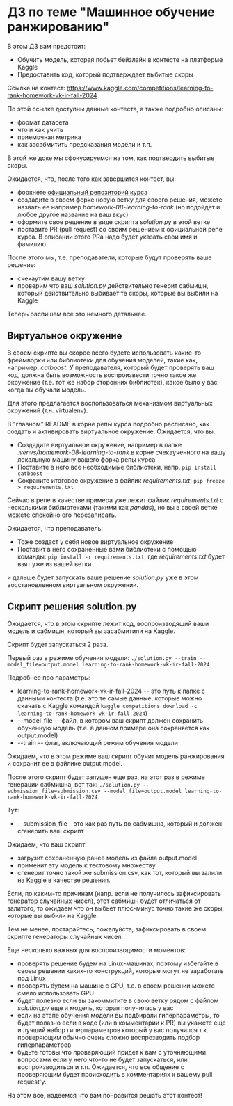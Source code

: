 # ДЗ по теме "Машинное обучение ранжированию" 

В этом ДЗ вам предстоит:
- Обучить модель, которая побьет бейзлайн в контесте на платформе Kaggle
- Предоставить код, который подтверждает выбитые скоры

Ссылка на контест: https://www.kaggle.com/competitions/learning-to-rank-homework-vk-ir-fall-2024

По этой ссылке доступны данные контеста, а также подробно описаны:
- формат датасета
- что и как учить
- приемочная метрика
- как засабмитить предсказания модели
и т.п.

В этой же доке мы сфокусируемся на том, как подтвердить выбитые скоры.

Ожидается, что, после того как завершится контест, вы:
- форкнете [официальный репозиторий курса](https://github.com/agcr/vk-ir-course-fall-2024)
- создадите в своем форке новую ветку для своего решения, можете назвать ее например _homework-08-learning-to-rank_ (но подойдет и любое другое название на ваш вкус)
- оформите свое решение в виде скрипта _solution.py_ в этой ветке
- поставите PR (pull request) со своим решением к официальной репе курса. В описании этого PRа надо будет указать свои имя и фамилию.

После этого мы, т.е. преподаватели, которые будут проверять ваше решение:
- счекаутим вашу ветку
- проверим что ваш _solution.py_ действительно генерит сабмишн, который действительно выбивает те скоры, которые вы выбили на Kaggle

Теперь распишем все это немного детальнее.

## Виртуальное окружение

В своем скрипте вы скорее всего будете использовать какие-то фреймворки или библиотеки для обучения моделей, такие как, например, _catboost_.
У преподавателя, который будет проверять ваш код, должна быть возможность воспроизвести точно такое же окружение (т.е. тот же набор сторонних библиотек), какое было у вас, когда вы обучали модель.

Для этого предлагается воспользоваться механизмом виртуальных окружений (т.н. virtualenv).

В "главном" README в корне репы курса подробно расписано, как создать и активировать виртуальное окружение.
Ожидается, что вы:
- Создадите виртуальное окружение, например в папке _.venvs/homework-08-learning-to-rank_ в корне счекаученного на вашу локальную машину вашего форка репы курса
- Поставите в него все необходимые библиотеки, напр. `pip install catboost`
- Сохраните итоговое окружение в файлик _requirements.txt_: `pip freeze > requirements.txt`

Сейчас в репе в качестве примера уже лежит файлик _requirements.txt_ с несколькими библиотеками (такими как _pandas_), но вы в своей ветке можете спокойно его перезаписать.

Ожидается, что преподаватель:
- Тоже создаст у себя новое виртуальное окружение
- Поставит в него сохраненные вами библиотеки с помощью команды: `pip install -r requirements.txt`, где _requirements.txt_ будет взят уже из вашей ветки

и дальше будет запускать ваше решение _solution.py_ уже в этом восстановленном виртуальном окружении.

## Скрипт решения solution.py

Ожидается, что в этом скрипте лежит код, воспроизводящий ваши модель и сабмишн, который вы засабмитили на Kaggle.

Скрипт будет запускаться 2 раза.

Первый раз в режиме обучения модели: `./solution.py --train --model_file=output.model learning-to-rank-homework-vk-ir-fall-2024`

Подробнее про параметры:
- learning-to-rank-homework-vk-ir-fall-2024 -- это путь к папке с данными контеста (т.е. это те самые данные, которые можно скачать с Kaggle командой `kaggle competitions download -c learning-to-rank-homework-vk-ir-fall-2024`)
- --model_file -- файл, в котором ваш скрипт должен сохранить обученную модель (т.е. в данном примере она сохраняется как output.model)
- --train -- флаг, включающий режим обучения модели

Ожидаем, что в этом режиме ваш скрипт обучит модель ранжирования и сохранит ее в файлике output.model.

После этого скрипт будет запущен еще раз, на этот раз в режиме генерации сабмишна, вот так: `./solution.py --submission_file=submission.csv --model_file=output.model learning-to-rank-homework-vk-ir-fall-2024`

Тут:
- --submission_file - это как раз путь до сабмишна, который и должен сгенерить ваш скрипт

Ожидаем, что ваш скрипт:
- загрузит сохраненную ранее модель из файла output.model
- применит эту модель к тестовому множеству
- сгенерит точно такой же submission.csv, как тот, который вы залили на Kaggle в качестве решения.

Если, по каким-то причинам (напр. если не получилось зафиксировать генератор случайных чисел), этот сабмишн будет отличаться от залитого, то ожидаем что он выбьет плюс-минус точно такие же скоры, которые вы выбили на Kaggle.

Тем не менее, постарайтесь, пожалуйста, зафиксировать в своем скрипте генераторы случайных чисел.

Еще несколько важных для воспроизводимости моментов:
- проверять решение будем на Linux-машинах, поэтому избегайте в своем решении каких-то конструкций, которые могут не заработать под Linux
- проверять будем на машине с GPU, т.е. в своем решении можете смело использовать GPU
- будет полезно если вы закоммитите в свою ветку рядом с файлом _solution,py_ еще и модель, которая получилась у вас
- если на этапе обучения модели вы подбирали гиперпараметры, то будет полазно если в коде (или в комментарии к PR) вы укажете еще и лучший набор гиперпараметров который у вас получился т.к. проверяющим обычно очень сложно воспрозводить подбор гиперпараметров
- будьте готовы что проверяющий придет к вам с уточняющими вопросами если у него что-то не будет запускаться, или воспроизводиться и т.п. Ожидается, что все общение с проверяющим будет происходить в комментариях к вашему pull request'у.

На этом все, надеемся что вам понравится решать этот контест!
